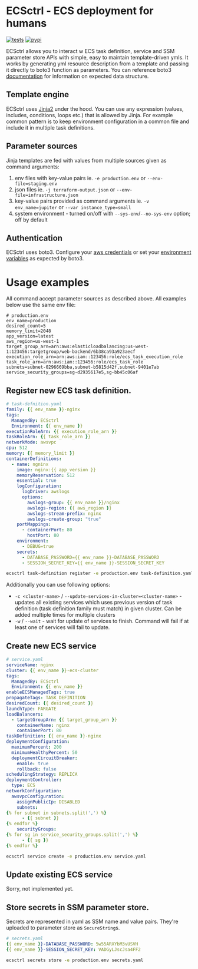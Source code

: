 ECSctrl - ECS deployment for humans
===

[![tests](https://github.com/wlatanowicz/ecsctrl/actions/workflows/tests.yml/badge.svg)](https://github.com/wlatanowicz/ecsctrl/actions/workflows/tests.yml)
[![pypi](https://img.shields.io/pypi/v/ecsctrl)](https://pypi.org/project/ecsctrl/)


ECSctrl allows you to interact w ECS task definition, service and SSM parameter store APIs with simple, easy to maintain template-driven ymls. It works by generating yml resource description from a template and passing it directly to boto3 function as parameters. You can reference boto3 [documentation](https://boto3.amazonaws.com/v1/documentation/api/latest/reference/services/ecs.html) for information on expected data structure.

Template engine
---

ECSctrl uses [Jinja2](https://palletsprojects.com/p/jinja/) under the hood. You can use any expression (values, includes, conditions, loops etc.) that is allowed by Jinja. For example common pattern is to keep environment configuration in a common file and include it in multiple task definitions.

Parameter sources
---

Jinja templates are fed with values from multiple sources given as command arguments:

1. env files with key-value pairs ie. `-e production.env` or `--env-file=staging.env`
2. json files ie. `-j terraform-output.json` or `--env-file=infrastructure.json`
3. key-value pairs provided as command arguments ie. `-v env_name=jupiter` or `--var instance_type=small`
4. system environment - turned on/off with `--sys-env`/`--no-sys-env` option; off by default

Authentication
---

ECSctrl uses boto3. Configure your [aws credentials](https://boto3.amazonaws.com/v1/documentation/api/latest/guide/credentials.html#environment-variables) or set your [environment variables](https://boto3.amazonaws.com/v1/documentation/api/latest/guide/credentials.html#environment-variables) as expected by boto3.


Usage examples
===

All command accept parameter sources as described above. All examples below use the same env file:
```
# production.env
env_name=production
desired_count=5
memory_limit=2048
app_version=latest
aws_region=us-west-1
target_group_arn=arn:aws:elasticloadbalancing:us-west-1:123456:targetgroup/web-backend/6b38ca93a923aecf
execution_role_arn=arn:aws:iam::123456:role/ecs_task_execution_role
task_role_arn=arn:aws:iam::123456:role/ecs_task_role
subnets=subnet-0296669bba,subnet-b5815d42f,subnet-9401e7ab
service_security_groups=sg-d2935617e5,sg-bb45c06af
```

Register new ECS task definition.
---

```yaml
# task-defnition.yaml
family: {{ env_name }}-nginx
tags:
  ManagedBy: ECSctrl
  Environment: {{ env_name }}
executionRoleArn: {{ execution_role_arn }}
taskRoleArn: {{ task_role_arn }}
networkMode: awsvpc
cpu: 512
memory: {{ memory_limit }}
containerDefinitions:
  - name: ngninx
    image: nginx:{{ app_version }}
    memoryReservation: 512
    essential: true
    logConfiguration:
      logDriver: awslogs
      options:
        awslogs-group: {{ env_name }}/nginx
        awslogs-region: {{ aws_region }}
        awslogs-stream-prefix: nginx
        awslogs-create-group: "true"
    portMappings:
      - containerPort: 80
        hostPort: 80
    environment:
      - DEBUG=true
    secrets:
      - DATABASE_PASSWORD={{ env_name }}-DATABASE_PASSWORD
      - SESSION_SECRET_KEY={{ env_name }}-SESSION_SECRET_KEY
```

```bash
ecsctrl task-definition register -e production.env task-definition.yaml
```

Additionally you can use following options:
- `-c <cluster-name>` / `--update-services-in-cluster=<cluster-name>` - updates all existing services which uses previous version of task definition (task definition family must match) in given cluster. Can be added multiple times for multiple clusters
- `-w` / `--wait` - wait for update of services to finish. Command will fail if at least one of services will fail to update.

Create new ECS service
---

```yaml
# service.yaml
serviceName: nginx
cluster: {{ env_name }}-ecs-cluster
tags:
  ManagedBy: ECSctrl
  Environment: {{ env_name }}
enableECSManagedTags: true
propagateTags: TASK_DEFINITION
desiredCount: {{ desired_count }}
launchType: FARGATE
loadBalancers:
  - targetGroupArn: {{ target_group_arn }}
    containerName: nginx
    containerPort: 80
taskDefinition: {{ env_name }}-nginx
deploymentConfiguration:
  maximumPercent: 200
  minimumHealthyPercent: 50
  deploymentCircuitBreaker:
    enable: true
    rollback: false
schedulingStrategy: REPLICA
deploymentController:
  type: ECS
networkConfiguration:
  awsvpcConfiguration:
    assignPublicIp: DISABLED
    subnets:
{% for subnet in subnets.split(',') %}
      - {{ subnet }}
{% endfor %}
    securityGroups:
{% for sg in service_security_groups.split(',') %}
      - {{ sg }}
{% endfor %}
```

```bash
ecsctrl service create -e production.env service.yaml
```

Update existing ECS service
---

Sorry, not implemented yet.

Store secrets in SSM parameter store.
---

Secrets are represented in yaml as SSM name and value pairs. They're uploaded to parameter store as `SecureString`s.

```yaml
# secrets.yaml
{{ env_name }}-DATABASE_PASSWORD: 5w55ARXYbM3vUSVH
{{ env_name }}-SESSION_SECRET_KEY: VADGyLJscJsa4FF2
```

```bash
ecsctrl secrets store -e production.env secrets.yaml
```
